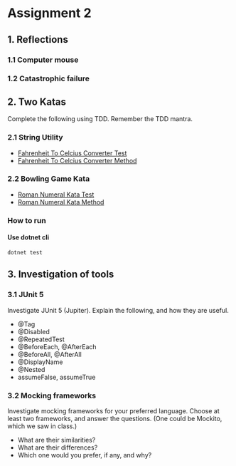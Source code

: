 # Assignment 2

## 1. Reflections
### 1.1 Computer mouse


### 1.2 Catastrophic failure


## 2. Two Katas
Complete the following using TDD. Remember the TDD mantra.
### 2.1 String Utility
- [Fahrenheit To Celcius Converter Test](./assignment-01.Tests/FahrenheitToCelciusConverterTest.cs)
- [Fahrenheit To Celcius Converter Method](./assignment-01/FahrenheitToCelciusConverter.cs)

### 2.2 Bowling Game Kata
- [Roman Numeral Kata Test](./assignment-01.Tests/RomanNumeralConverterTest.cs)
- [Roman Numeral Kata Method](./assignment-01/RomanNumeralConverter.cs)

### How to run
#### Use dotnet cli
```
dotnet test
```

## 3. Investigation of tools
### 3.1 JUnit 5
Investigate JUnit 5 (Jupiter). Explain the following, and how they are useful.
- @Tag
- @Disabled
- @RepeatedTest
- @BeforeEach, @AfterEach
- @BeforeAll, @AfterAll
- @DisplayName
- @Nested
- assumeFalse, assumeTrue

### 3.2 Mocking frameworks
Investigate mocking frameworks for your preferred language. Choose at least two frameworks, and answer the questions. (One could be Mockito, which we saw in class.)
- What are their similarities?
- What are their differences?
- Which one would you prefer, if any, and why?

